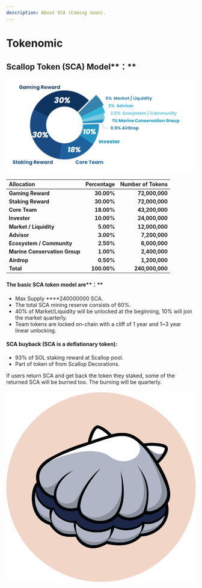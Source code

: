 ```yaml
---
description: About SCA (Coming soon).
---
```


# Tokenomic

## **Scallop** Token **\(SCA\)** Model**：**

![](../.gitbook/assets/image%20%2818%29.png)

| **Allocation** | **Percentage** | **Number of Tokens**  |
| :--- | ---: | ---: |
| **Gaming Reward** | **30.00%** | **72,000,000** |
| **Staking Reward** | **30.00%** | **72,000,000** |
| **Core Team** | **18.00%** | **43,200,000** |
| **Investor** | **10.00%** | **24,000,000** |
| **Market / Liquidity** | **5.00%** | **12,000,000** |
| **Advisor** | **3.00%** | **7,200,000** |
| **Ecosystem / Community** | **2.50%** | **6,000,000** |
| **Marine Conservation Group** | **1.00%** | **2,400,000** |
| **Airdrop** | **0.50%** | **1,200,000** |
| **Total** | **100.00%** | **240,000,000** |

#### 

#### The basic SCA token model are**：**

* Max Supply ****240000000 SCA.
* The total SCA mining reserve consists of 60%.
* 40% of Market/Liquidity will be unlocked at the beginning, 10% will join the market quarterly.
* Team tokens are locked on-chain with a cliff of 1 year and 1~3 year linear unlocking.

#### SCA buyback \(SCA is a deflationary token\):

* 93% of SOL staking reward at Scallop pool.
* Part of token of from Scallop Decorations.

If users return SCA and get back the token they staked, some of the returned SCA will be burned too. The burning will be quarterly.



#### 

![](../.gitbook/assets/scallop.svg)



#### 

